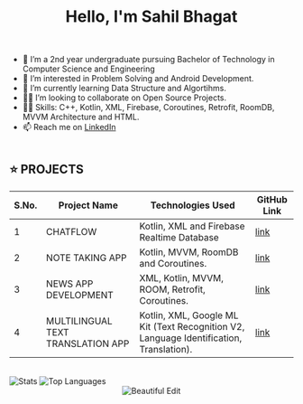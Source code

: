 <h1 align="center">Hello, I'm Sahil Bhagat </h1> 
<br/>

- 👋 I’m  a 2nd year undergraduate pursuing Bachelor of Technology in Computer Science and Engineering
- 👀 I’m interested in Problem Solving and Android Development.
- 🌱 I’m currently learning Data Structure and Algortihms.
- 👩‍💻 I’m looking to collaborate on Open Source Projects.
- 👩‍💻 Skills: C++, Kotlin, XML, Firebase, Coroutines, Retrofit, RoomDB, MVVM Architecture and HTML.
- 📫 Reach me on [LinkedIn](https://www.linkedin.com/in/sahil-bhagat-51b617228/)
 <br><br>

 ## ⭐ PROJECTS

|S.No.|Project Name|Technologies Used | GitHub Link |
|--------|----|----|----|
| 1 | CHATFLOW | Kotlin, XML and Firebase Realtime Database | [link](https://github.com/bhagat-sahil/ChatFlow) |
| 2 | NOTE TAKING APP | Kotlin, MVVM, RoomDB and Coroutines. |  [link](https://github.com/bhagat-sahil/Note-Taking-App/tree/main) | 
| 3 | NEWS APP DEVELOPMENT | XML, Kotlin, MVVM, ROOM, Retrofit, Coroutines.  | [link](https://github.com/bhagat-sahil/News-Application) | 
| 4 | MULTILINGUAL TEXT TRANSLATION APP | Kotlin, XML, Google ML Kit (Text Recognition V2, Language Identification, Translation). | [link](https://github.com/bhagat-sahil/Multilingual-Text-Translation-App)|
<br>


 <img alt="Stats" src="https://github-readme-stats.vercel.app/api?username=bhagat-sahil&show_icons=true&count_private=true&theme=react&hide_border=true&bg_color=0D1117" />

 <img alt="Top Languages" src="https://github-readme-stats.vercel.app/api/top-langs/?username=bhagat-sahil&langs_count=8&count_private=true&layout=compact&theme=react&hide_border=true&bg_color=0D1117" />
 
 <div align="center">
<img src="https://github-readme-streak-stats.herokuapp.com/?user=bhagat-sahil&theme=black-ice&hide_border=true&stroke=0000&background=060A0CD0" alt="Beautiful Edit"/>
</div>

